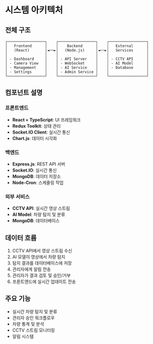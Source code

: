 # 시스템 아키텍처

## 전체 구조
```
┌─────────────────┐    ┌─────────────────┐    ┌─────────────────┐
│   Frontend      │    │    Backend      │    │   External      │
│   (React)       │◄──►│   (Node.js)     │◄──►│   Services      │
│                 │    │                 │    │                 │
│ - Dashboard     │    │ - API Server    │    │ - CCTV API      │
│ - Camera View   │    │ - WebSocket     │    │ - AI Model      │
│ - Management    │    │ - AI Service    │    │ - Database      │
│ - Settings      │    │ - Admin Service │    │                 │
└─────────────────┘    └─────────────────┘    └─────────────────┘
```

## 컴포넌트 설명

### 프론트엔드
- **React + TypeScript**: UI 프레임워크
- **Redux Toolkit**: 상태 관리
- **Socket.IO Client**: 실시간 통신
- **Chart.js**: 데이터 시각화

### 백엔드
- **Express.js**: REST API 서버
- **Socket.IO**: 실시간 통신
- **MongoDB**: 데이터 저장소
- **Node-Cron**: 스케줄링 작업

### 외부 서비스
- **CCTV API**: 실시간 영상 스트림
- **AI Model**: 차량 탐지 및 분류
- **MongoDB**: 데이터베이스

## 데이터 흐름
1. CCTV API에서 영상 스트림 수신
2. AI 모델이 영상에서 차량 탐지
3. 탐지 결과를 데이터베이스에 저장
4. 관리자에게 알림 전송
5. 관리자가 결과 검토 및 승인/거부
6. 프론트엔드에 실시간 업데이트 전송

## 주요 기능
- 실시간 차량 탐지 및 분류
- 관리자 승인 워크플로우
- 차량 통계 및 분석
- CCTV 스트림 모니터링
- 알림 시스템
